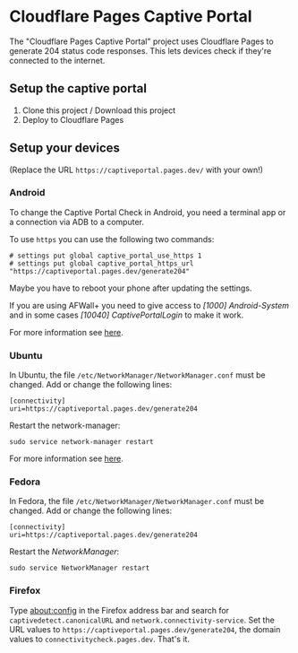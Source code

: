 # Cloudflare Pages Captive Portal

The "Cloudflare Pages Captive Portal" project uses Cloudflare Pages to generate 204 status code responses. This lets devices check if they're connected to the internet.

## Setup the captive portal

1. Clone this project / Download this project
2. Deploy to Cloudflare Pages

## Setup your devices

(Replace the URL `https://captiveportal.pages.dev/` with your own!)

### Android

To change the Captive Portal Check in Android, you need a terminal app or a connection via ADB to a computer.

To use `https` you can use the following two commands:

```
# settings put global captive_portal_use_https 1
# settings put global captive_portal_https_url "https://captiveportal.pages.dev/generate204"
```

Maybe you have to reboot your phone after updating the settings.

If you are using AFWall+ you need to give access to _[1000] Android-System_ and in some cases _[10040] CaptivePortalLogin_ to make it work.

For more information see [here](https://android.stackexchange.com/a/186995/288049).

### Ubuntu

In Ubuntu, the file `/etc/NetworkManager/NetworkManager.conf` must be changed. Add or change the following lines:

```
[connectivity]
uri=https://captiveportal.pages.dev/generate204
```

Restart the network-manager:

```
sudo service network-manager restart
```

For more information see [here](https://askubuntu.com/q/1167177/920103).


### Fedora

In Fedora, the file `/etc/NetworkManager/NetworkManager.conf` must be changed. Add or change the following lines:

```
[connectivity]
uri=https://captiveportal.pages.dev/generate204
```

Restart the _NetworkManager_:

```
sudo service NetworkManager restart
```

### Firefox

Type [about:config](about:config) in the Firefox address bar and search for `captivedetect.canonicalURL` and `network.connectivity-service`. Set the URL values to `https://captiveportal.pages.dev/generate204`, the domain values to `connectivitycheck.pages.dev`. That's it.